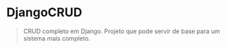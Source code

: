 # DjangoCRUD

> CRUD completo em Django.
> Projeto que pode servir de base para um sistema mais completo.

